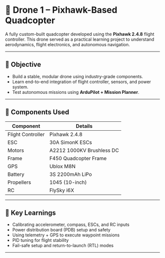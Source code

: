 # 🚁 Drone 1 – Pixhawk-Based Quadcopter

A fully custom-built quadcopter developed using the **Pixhawk 2.4.8** flight controller. This drone served as a practical learning project to understand aerodynamics, flight electronics, and autonomous navigation.

---

## 🎯 Objective

- Build a stable, modular drone using industry-grade components.
- Learn end-to-end integration of flight controller, sensors, and power system.
- Test autonomous missions using **ArduPilot + Mission Planner**.

---

## 🧩 Components Used

| Component | Details |
|-----------|---------|
| Flight Controller | Pixhawk 2.4.8 |
| ESC | 30A SimonK ESCs |
| Motors | A2212 1000KV Brushless DC |
| Frame | F450 Quadcopter Frame |
| GPS | Ublox M8N |
| Battery | 3S 2200mAh LiPo |
| Propellers | 1045 (10-inch) |
| RC | FlySky i6X |

---

## 🧠 Key Learnings

- Calibrating accelerometer, compass, ESCs, and RC inputs
- Power distribution board (PDB) setup and safety
- Using telemetry + GPS to execute waypoint missions
- PID tuning for flight stability
- Fail-safe setup and return-to-launch (RTL) modes

---
